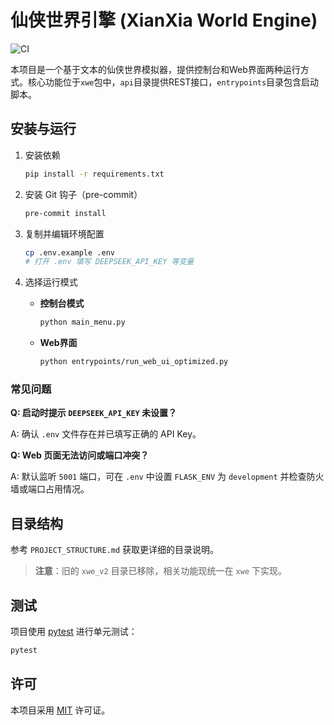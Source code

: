 # 仙侠世界引擎 (XianXia World Engine)

![CI](https://github.com/cssius111/xianxia-world-engine/actions/workflows/python-ci.yml/badge.svg)

本项目是一个基于文本的仙侠世界模拟器，提供控制台和Web界面两种运行方式。核心功能位于`xwe`包中，`api`目录提供REST接口，`entrypoints`目录包含启动脚本。

## 安装与运行

1. 安装依赖

   ```bash
   pip install -r requirements.txt
   ```

2. 安装 Git 钩子（pre-commit）

   ```bash
   pre-commit install
   ```

3. 复制并编辑环境配置

   ```bash
   cp .env.example .env
   # 打开 .env 填写 DEEPSEEK_API_KEY 等变量
   ```

4. 选择运行模式

   - **控制台模式**

     ```bash
     python main_menu.py
     ```

   - **Web界面**

     ```bash
     python entrypoints/run_web_ui_optimized.py
     ```

### 常见问题

**Q: 启动时提示 `DEEPSEEK_API_KEY` 未设置？**

A: 确认 `.env` 文件存在并已填写正确的 API Key。

**Q: Web 页面无法访问或端口冲突？**

A: 默认监听 `5001` 端口，可在 `.env` 中设置 `FLASK_ENV` 为 `development` 并检查防火墙或端口占用情况。

## 目录结构

参考 `PROJECT_STRUCTURE.md` 获取更详细的目录说明。

> **注意**：旧的 `xwe_v2` 目录已移除，相关功能现统一在 `xwe` 下实现。

## 测试

项目使用 [pytest](https://docs.pytest.org/) 进行单元测试：

```bash
pytest
```

## 许可

本项目采用 [MIT](LICENSE) 许可证。
